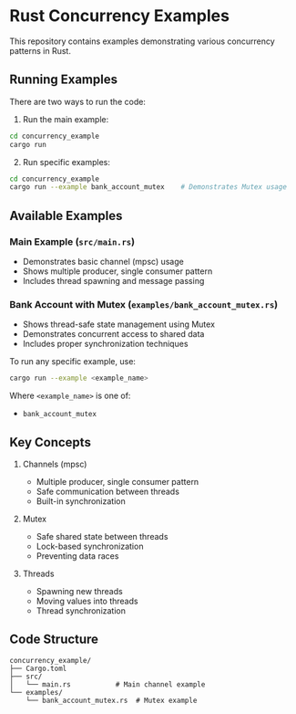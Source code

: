 # Rust Concurrency Examples

This repository contains examples demonstrating various concurrency patterns in Rust.

## Running Examples

There are two ways to run the code:

1. Run the main example:
```bash
cd concurrency_example
cargo run
```

2. Run specific examples:
```bash
cd concurrency_example
cargo run --example bank_account_mutex    # Demonstrates Mutex usage
```

## Available Examples

### Main Example (`src/main.rs`)
- Demonstrates basic channel (mpsc) usage
- Shows multiple producer, single consumer pattern
- Includes thread spawning and message passing

### Bank Account with Mutex (`examples/bank_account_mutex.rs`)
- Shows thread-safe state management using Mutex
- Demonstrates concurrent access to shared data
- Includes proper synchronization techniques

To run any specific example, use:
```bash
cargo run --example <example_name>
```

Where `<example_name>` is one of:
- `bank_account_mutex`

## Key Concepts

1. Channels (mpsc)
   - Multiple producer, single consumer pattern
   - Safe communication between threads
   - Built-in synchronization

2. Mutex
   - Safe shared state between threads
   - Lock-based synchronization
   - Preventing data races

3. Threads
   - Spawning new threads
   - Moving values into threads
   - Thread synchronization

## Code Structure
```
concurrency_example/
├── Cargo.toml
├── src/
│   └── main.rs           # Main channel example
└── examples/
    └── bank_account_mutex.rs  # Mutex example
```